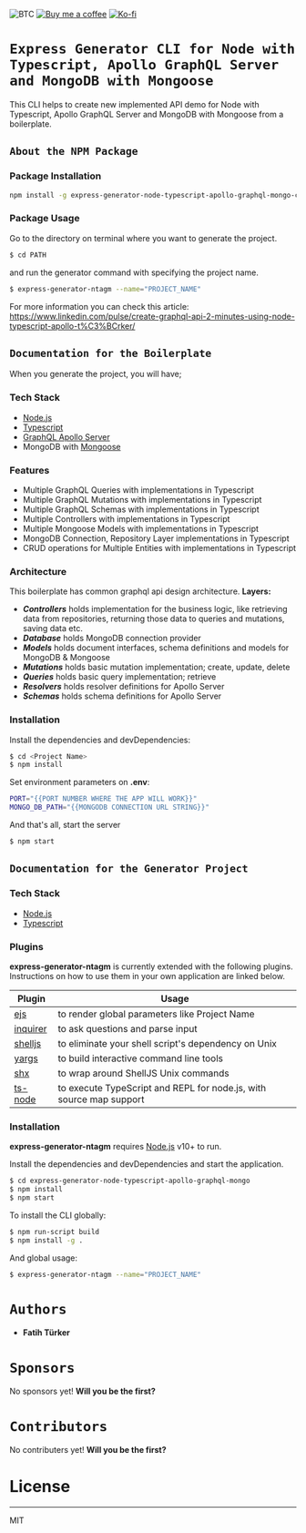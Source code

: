 ![BTC](https://img.shields.io/badge/Donate-BTC%20Address%3A%203B2R9u6dpJyWB4U6iDWC14y9yejnF5hsSN-red?logo=bitcoin)
[![Buy me a coffee](https://img.shields.io/badge/Donate-Buy%20me%20a%20coffee-orange?logo=buy-me-a-coffee)](https://www.buymeacoffee.com/RwIpTEd) 
[![Ko-fi](https://img.shields.io/badge/Donate-Ko--fi-blue?logo=ko-fi)](https://ko-fi.com/fatihturker)

# `Express Generator CLI for Node with Typescript, Apollo GraphQL Server and MongoDB with Mongoose`

This CLI helps to create new implemented API demo for Node with Typescript, Apollo GraphQL Server and MongoDB with Mongoose from a boilerplate.

## `About the NPM Package`
### Package Installation
```sh
npm install -g express-generator-node-typescript-apollo-graphql-mongo-cli
```

### Package Usage
Go to the directory on terminal where you want to generate the project.
```sh
$ cd PATH
```
and run the generator command with specifying the project name.
```sh
$ express-generator-ntagm --name="PROJECT_NAME"
```

For more information you can check this article:
https://www.linkedin.com/pulse/create-graphql-api-2-minutes-using-node-typescript-apollo-t%C3%BCrker/

## `Documentation for the Boilerplate`
When you generate the project, you will have;

### Tech Stack

* [Node.js]
* [Typescript]
* [GraphQL Apollo Server]
* MongoDB with [Mongoose]

### Features

* Multiple GraphQL Queries with implementations in Typescript
* Multiple GraphQL Mutations with implementations in Typescript
* Multiple GraphQL Schemas with implementations in Typescript
* Multiple Controllers with implementations in Typescript
* Multiple Mongoose Models with implementations in Typescript
* MongoDB Connection, Repository Layer implementations in Typescript
* CRUD operations for Multiple Entities with implementations in Typescript

### Architecture
This boilerplate has common graphql api design architecture. 
**Layers:**
* ***Controllers*** holds implementation for the business logic, like retrieving data from repositories, 
returning those data to queries and mutations, saving data etc.
* ***Database*** holds MongoDB connection provider
* ***Models*** holds document interfaces, schema definitions and models for MongoDB & Mongoose
* ***Mutations*** holds basic mutation implementation; create, update, delete
* ***Queries*** holds basic query implementation; retrieve
* ***Resolvers*** holds resolver definitions for Apollo Server
* ***Schemas*** holds schema definitions for Apollo Server

### Installation
Install the dependencies and devDependencies:

```sh
$ cd <Project Name>
$ npm install
```

Set environment parameters on **.env**:
```sh
PORT="{{PORT NUMBER WHERE THE APP WILL WORK}}"
MONGO_DB_PATH="{{MONGODB CONNECTION URL STRING}}"
```

And that's all, start the server
```sh
$ npm start
```

## `Documentation for the Generator Project`
### Tech Stack
* [Node.js]
* [Typescript]

### Plugins

**express-generator-ntagm** is currently extended with the following plugins. Instructions on how to use them in your own application are linked below.

| Plugin | Usage |
| ------ | ------ |
| [ejs] | to render global parameters like Project Name |
| [inquirer] | to ask questions and parse input |
| [shelljs] | to eliminate your shell script's dependency on Unix |
| [yargs] | to build interactive command line tools |
| [shx] | to wrap around ShellJS Unix commands |
| [ts-node] | to execute TypeScript and REPL for node.js, with source map support |


### Installation
**express-generator-ntagm** requires [Node.js] v10+ to run.

Install the dependencies and devDependencies and start the application.

```sh
$ cd express-generator-node-typescript-apollo-graphql-mongo
$ npm install
$ npm start
```

To install the CLI globally:
```sh
$ npm run-script build
$ npm install -g .
```

And global usage:
```sh
$ express-generator-ntagm --name="PROJECT_NAME"
```

# `Authors`
 * **Fatih Türker**
# `Sponsors`
No sponsors yet! **Will you be the first?**

# `Contributors`
No contributers yet! **Will you be the first?**

# License
----

MIT

[Typescript]: <https://www.typescriptlang.org>
[Node.js]: <http://nodejs.org>
[ts-node]: <https://www.npmjs.com/package/ts-node>
[shx]: <https://www.npmjs.com/package/shx>
[yargs]: <https://www.npmjs.com/package/yargs>
[shelljs]: <https://www.npmjs.com/package/shelljs>
[inquirer]: <https://www.npmjs.com/package/inquirer>
[ejs]: <https://www.npmjs.com/package/ejs>
[GraphQL Apollo Server]: <https://www.apollographql.com/docs/apollo-server/>
[Mongoose]: <https://mongoosejs.com/>